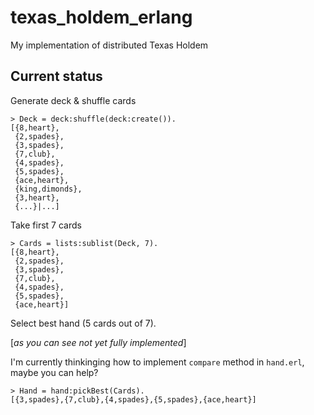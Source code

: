# texas_holdem_erlang

My implementation of distributed Texas Holdem


## Current status

Generate deck & shuffle cards

```
> Deck = deck:shuffle(deck:create()).
[{8,heart},
 {2,spades},
 {3,spades},
 {7,club},
 {4,spades},
 {5,spades},
 {ace,heart},
 {king,dimonds},
 {3,heart},
 {...}|...]
```

Take first 7 cards

```
> Cards = lists:sublist(Deck, 7).
[{8,heart},
 {2,spades},
 {3,spades},
 {7,club},
 {4,spades},
 {5,spades},
 {ace,heart}]
 ```
 
 Select best hand (5 cards out of 7).

[_as you can see not yet fully implemented_]

I'm currently thinkinging how to implement `compare` method in `hand.erl`, maybe you can help?

```
> Hand = hand:pickBest(Cards).
[{3,spades},{7,club},{4,spades},{5,spades},{ace,heart}]
```
